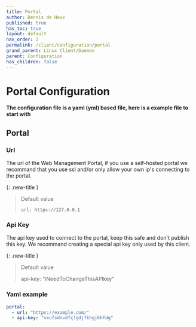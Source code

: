 ```yaml
---
title: Portal
author: Dennis de Houx
published: true
has_toc: true
layout: default
nav_order: 2
permalink: /client/configuration/portal
grand_parent: Linux Client/Daemon
parent: Configuration
has_children: false
---
```


# Portal Configuration

**The configuration file is a yaml (yml) based file, here is a example file to start with**

## Portal

### Url

The url of the Web Management Portal, if you use a self-hosted portal we recommand that you use ssl and/or only allow your own ip's connecting to the portal.

{: .new-title }

> Default value
>
> `url: https://127.0.0.1`

### Api Key

The api key used to connect to the portal, keep this safe and don't publish this key. We recommand creating a special api key only used by this client.

{: .new-title }

> Default value
>
> api-key: "iNeedToChangeThisAPIkey"

### Yaml example

```yaml
portal:
  - url: "https://example.com/"
  - api-key: "vxufsdnvdfç!gdjfkhgjkhfdg"
```
